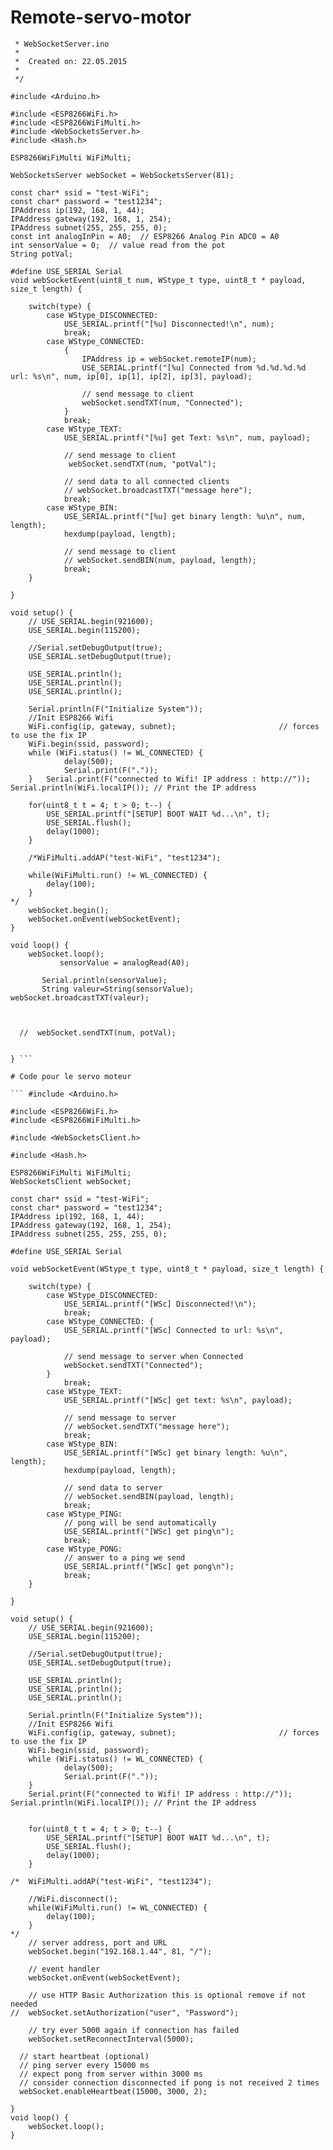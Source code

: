 # Remote-servo-motor

``` /*
 * WebSocketServer.ino
 *
 *  Created on: 22.05.2015
 *
 */

#include <Arduino.h>

#include <ESP8266WiFi.h>
#include <ESP8266WiFiMulti.h>
#include <WebSocketsServer.h>
#include <Hash.h>

ESP8266WiFiMulti WiFiMulti;

WebSocketsServer webSocket = WebSocketsServer(81);

const char* ssid = "test-WiFi";
const char* password = "test1234";
IPAddress ip(192, 168, 1, 44);
IPAddress gateway(192, 168, 1, 254);
IPAddress subnet(255, 255, 255, 0);
const int analogInPin = A0;  // ESP8266 Analog Pin ADC0 = A0
int sensorValue = 0;  // value read from the pot
String potVal;

#define USE_SERIAL Serial
void webSocketEvent(uint8_t num, WStype_t type, uint8_t * payload, size_t length) {

    switch(type) {
        case WStype_DISCONNECTED:
            USE_SERIAL.printf("[%u] Disconnected!\n", num);
            break;
        case WStype_CONNECTED:
            {
                IPAddress ip = webSocket.remoteIP(num);
                USE_SERIAL.printf("[%u] Connected from %d.%d.%d.%d url: %s\n", num, ip[0], ip[1], ip[2], ip[3], payload);
				
				// send message to client
				webSocket.sendTXT(num, "Connected");
            }
            break;
        case WStype_TEXT:
            USE_SERIAL.printf("[%u] get Text: %s\n", num, payload);

            // send message to client
             webSocket.sendTXT(num, "potVal");

            // send data to all connected clients
            // webSocket.broadcastTXT("message here");
            break;
        case WStype_BIN:
            USE_SERIAL.printf("[%u] get binary length: %u\n", num, length);
            hexdump(payload, length);

            // send message to client
            // webSocket.sendBIN(num, payload, length);
            break;
    }

}

void setup() {
    // USE_SERIAL.begin(921600);
    USE_SERIAL.begin(115200);

    //Serial.setDebugOutput(true);
    USE_SERIAL.setDebugOutput(true);

    USE_SERIAL.println();
    USE_SERIAL.println();
    USE_SERIAL.println();

 	Serial.println(F("Initialize System"));
 	//Init ESP8266 Wifi
 	WiFi.config(ip, gateway, subnet); 						// forces to use the fix IP
 	WiFi.begin(ssid, password);
 	while (WiFi.status() != WL_CONNECTED) {
 			delay(500);
 			Serial.print(F("."));
 	} 	Serial.print(F("connected to Wifi! IP address : http://")); Serial.println(WiFi.localIP()); // Print the IP address

    for(uint8_t t = 4; t > 0; t--) {
        USE_SERIAL.printf("[SETUP] BOOT WAIT %d...\n", t);
        USE_SERIAL.flush();
        delay(1000);
    }

    /*WiFiMulti.addAP("test-WiFi", "test1234");

    while(WiFiMulti.run() != WL_CONNECTED) {
        delay(100);
    }
*/
    webSocket.begin();
    webSocket.onEvent(webSocketEvent);
}

void loop() {
    webSocket.loop();
           sensorValue = analogRead(A0);
      
       Serial.println(sensorValue);
       String valeur=String(sensorValue);
webSocket.broadcastTXT(valeur);



  //  webSocket.sendTXT(num, potVal);


} ```

# Code pour le servo moteur

``` #include <Arduino.h>

#include <ESP8266WiFi.h>
#include <ESP8266WiFiMulti.h>

#include <WebSocketsClient.h>

#include <Hash.h>

ESP8266WiFiMulti WiFiMulti;
WebSocketsClient webSocket;

const char* ssid = "test-WiFi";
const char* password = "test1234";
IPAddress ip(192, 168, 1, 44);
IPAddress gateway(192, 168, 1, 254);
IPAddress subnet(255, 255, 255, 0);

#define USE_SERIAL Serial

void webSocketEvent(WStype_t type, uint8_t * payload, size_t length) {

	switch(type) {
		case WStype_DISCONNECTED:
			USE_SERIAL.printf("[WSc] Disconnected!\n");
			break;
		case WStype_CONNECTED: {
			USE_SERIAL.printf("[WSc] Connected to url: %s\n", payload);

			// send message to server when Connected
			webSocket.sendTXT("Connected");
		}
			break;
		case WStype_TEXT:
			USE_SERIAL.printf("[WSc] get text: %s\n", payload);

			// send message to server
			// webSocket.sendTXT("message here");
			break;
		case WStype_BIN:
			USE_SERIAL.printf("[WSc] get binary length: %u\n", length);
			hexdump(payload, length);

			// send data to server
			// webSocket.sendBIN(payload, length);
			break;
        case WStype_PING:
            // pong will be send automatically
            USE_SERIAL.printf("[WSc] get ping\n");
            break;
        case WStype_PONG:
            // answer to a ping we send
            USE_SERIAL.printf("[WSc] get pong\n");
            break;
    }

}

void setup() {
	// USE_SERIAL.begin(921600);
	USE_SERIAL.begin(115200);

	//Serial.setDebugOutput(true);
	USE_SERIAL.setDebugOutput(true);

	USE_SERIAL.println();
	USE_SERIAL.println();
	USE_SERIAL.println();

 	Serial.println(F("Initialize System"));
 	//Init ESP8266 Wifi
 	WiFi.config(ip, gateway, subnet); 						// forces to use the fix IP
 	WiFi.begin(ssid, password);
 	while (WiFi.status() != WL_CONNECTED) {
 			delay(500);
 			Serial.print(F("."));
 	}
 	Serial.print(F("connected to Wifi! IP address : http://")); Serial.println(WiFi.localIP()); // Print the IP address


	for(uint8_t t = 4; t > 0; t--) {
		USE_SERIAL.printf("[SETUP] BOOT WAIT %d...\n", t);
		USE_SERIAL.flush();
		delay(1000);
	}

/*	WiFiMulti.addAP("test-WiFi", "test1234");

	//WiFi.disconnect();
	while(WiFiMulti.run() != WL_CONNECTED) {
		delay(100);
	}
*/
	// server address, port and URL
	webSocket.begin("192.168.1.44", 81, "/");

	// event handler
	webSocket.onEvent(webSocketEvent);

	// use HTTP Basic Authorization this is optional remove if not needed
//	webSocket.setAuthorization("user", "Password");

	// try ever 5000 again if connection has failed
	webSocket.setReconnectInterval(5000);
  
  // start heartbeat (optional)
  // ping server every 15000 ms
  // expect pong from server within 3000 ms
  // consider connection disconnected if pong is not received 2 times
  webSocket.enableHeartbeat(15000, 3000, 2);

}
void loop() {
	webSocket.loop();
}

```
